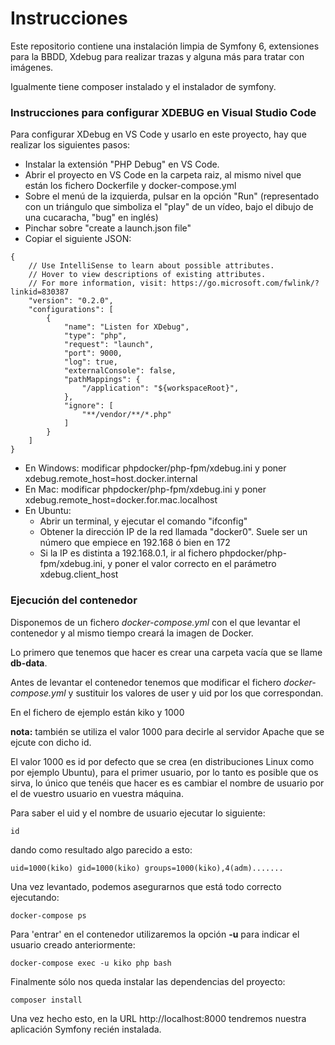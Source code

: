 # Instrucciones

Este repositorio contiene una instalación limpia de Symfony 6, extensiones para la BBDD, Xdebug para realizar trazas y alguna más para tratar con imágenes.

Igualmente tiene composer instalado y el instalador de symfony.

### Instrucciones para configurar XDEBUG en Visual Studio Code

Para configurar XDebug en VS Code y usarlo en este proyecto, hay que realizar los siguientes pasos:

- Instalar la extensión "PHP Debug" en VS Code.
- Abrir el proyecto en VS Code en la carpeta raiz, al mismo nivel que están los fichero Dockerfile y docker-compose.yml
- Sobre el menú de la izquierda, pulsar en la opción "Run" (representado con un triángulo que simboliza el "play" de un vídeo, bajo el dibujo de una cucaracha, "bug" en inglés)
- Pinchar sobre "create a launch.json file"
- Copiar el siguiente JSON:
~~~
{
    // Use IntelliSense to learn about possible attributes.
    // Hover to view descriptions of existing attributes.
    // For more information, visit: https://go.microsoft.com/fwlink/?linkid=830387
    "version": "0.2.0",
    "configurations": [
        {
            "name": "Listen for XDebug",
            "type": "php",
            "request": "launch",
            "port": 9000,
            "log": true,
            "externalConsole": false,
            "pathMappings": {
                "/application": "${workspaceRoot}",
            },
            "ignore": [
                "**/vendor/**/*.php"
            ]
        }
    ]
}
~~~
- En Windows: modificar phpdocker/php-fpm/xdebug.ini y poner xdebug.remote_host=host.docker.internal
- En Mac: modificar phpdocker/php-fpm/xdebug.ini y poner xdebug.remote_host=docker.for.mac.localhost
- En Ubuntu: 
  - Abrir un terminal, y ejecutar el comando "ifconfig"
  - Obtener la dirección IP de la red llamada "docker0". Suele ser un número que empiece en 192.168 ó bien en 172
  - Si la IP es distinta a 192.168.0.1, ir al fichero phpdocker/php-fpm/xdebug.ini, y poner el valor correcto en el parámetro xdebug.client_host

### Ejecución del contenedor

Disponemos de un fichero _docker-compose.yml_ con el que levantar el contenedor y al mismo tiempo creará la imagen de Docker.

Lo primero que tenemos que hacer es crear una carpeta vacía que se llame **db-data**.

Antes de levantar el contenedor tenemos que modificar el fichero _docker-compose.yml_ y sustituir los valores de user y uid por los que correspondan.

En el fichero de ejemplo están kiko y 1000 

**nota:** también se utiliza el valor 1000 para decirle al servidor Apache que se ejcute con dicho id. 

El valor 1000 es id por defecto que se crea (en distribuciones Linux como por ejemplo Ubuntu), para el primer usuario, por lo tanto es posible que 
os sirva, lo único que tenéis que hacer es es cambiar el nombre de usuario por el de vuestro usuario en vuestra máquina.

Para saber el uid y el nombre de usuario ejecutar lo siguiente:

```
id
```  

dando como resultado algo parecido a esto:
 
 ```
uid=1000(kiko) gid=1000(kiko) groups=1000(kiko),4(adm).......
```

Una vez levantado, podemos asegurarnos que está todo correcto ejecutando:

```
docker-compose ps
```

Para 'entrar' en el contenedor utilizaremos la opción **-u** para indicar el usuario creado anteriormente:

```
docker-compose exec -u kiko php bash
```

Finalmente sólo nos queda instalar las dependencias del proyecto:

```shell script
composer install
```

Una vez hecho esto, en la URL http://localhost:8000 tendremos nuestra aplicación Symfony
recién instalada.


